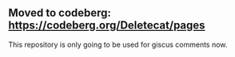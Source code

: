 ## Moved to codeberg: https://codeberg.org/Deletecat/pages

This repository is only going to be used for giscus comments now.
